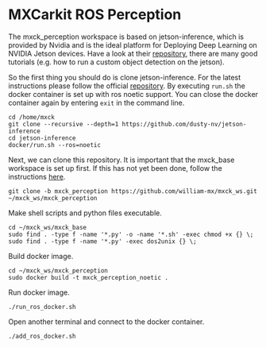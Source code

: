 # MXCarkit ROS Perception

The mxck_perception workspace is based on jetson-inference, which is provided by Nvidia and is the ideal platform for Deploying Deep Learning on NVIDIA Jetson devices. Have a look at their [repository](https://github.com/dusty-nv/jetson-inference), there are many good tutorials (e.g. how to run a custom object detection on the jetson).

So the first thing you should do is clone jetson-inference. For the latest instructions please follow the official [repository](https://github.com/dusty-nv/jetson-inference/blob/master/docs/aux-docker.md). By executing ```run.sh``` the docker container is set up with ros noetic support. You can close the docker container again by entering ```exit``` in the command line.

```
cd /home/mxck
git clone --recursive --depth=1 https://github.com/dusty-nv/jetson-inference
cd jetson-inference
docker/run.sh --ros=noetic
```
Next, we can clone this repository. It is important that the mxck_base workspace is set up first. If this has not yet been done, follow the instructions [here](https://github.com/william-mx/mxck_ws).

```
git clone -b mxck_perception https://github.com/william-mx/mxck_ws.git ~/mxck_ws/mxck_perception
```

Make shell scripts and python files executable.
```
cd ~/mxck_ws/mxck_base
sudo find . -type f -name '*.py' -o -name '*.sh' -exec chmod +x {} \;
sudo find . -type f -name '*.py' -exec dos2unix {} \;
```

Build docker image.
```
cd ~/mxck_ws/mxck_perception
sudo docker build -t mxck_perception_noetic .
```

Run docker image.
```
./run_ros_docker.sh
```

Open another terminal and connect to the docker container.
```
./add_ros_docker.sh
```
